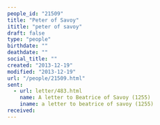 ```yaml
---
people_id: "21509"
title: "Peter of Savoy"
ititle: "peter of savoy"
draft: false
type: "people"
birthdate: ""
deathdate: ""
social_title: ""
created: "2013-12-19"
modified: "2013-12-19"
url: "/people/21509.html"
sent:
  - url: letter/483.html
    name: A letter to Beatrice of Savoy (1255)
    iname: a letter to beatrice of savoy (1255)
received:
---
```

